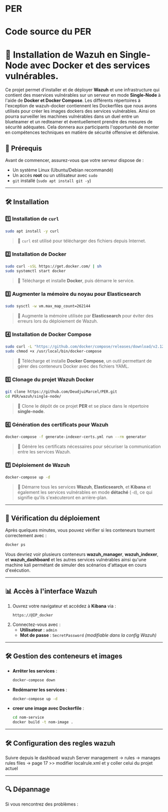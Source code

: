 
# PER
Code source du PER
=======
# 🚀 Installation de Wazuh en Single-Node avec Docker et des services vulnérables.

Ce projet permet d'installer et de déployer **Wazuh** et une infrastructure qui contient des mservices vulnérables sur un serveur en mode **Single-Node** à l'aide de **Docker et Docker Compose**.
Les différents répertoires à l'exception de wazuh-docker contiennent les Dockerfiles que nous avons utilisés pour créer les images dockers des services vulnérables. Ainsi on pourra surveiller les machines vulnérables dans un duel entre un blueteamer et un redteamer et éventuellement prendre des mesures de sécurité adéquates. Cela donnera aux participants l'opportunité de monter en compétences techniques en matière de sécurité offensive et défensive. 

## 📌 Prérequis

Avant de commencer, assurez-vous que votre serveur dispose de :
- Un système Linux (Ubuntu/Debian recommandé)
- Un accès **root** ou un utilisateur avec `sudo`
- `git` installé (`sudo apt install git -y`)

---

## 🛠️ Installation

### 1️⃣ Installation de `curl`
```bash
sudo apt install -y curl
```
> 📌 `curl` est utilisé pour télécharger des fichiers depuis Internet.

### 2️⃣ Installation de Docker
```bash
sudo curl -sSL https://get.docker.com/ | sh
sudo systemctl start docker
```
> 📌 Télécharge et installe **Docker**, puis démarre le service.

### 3️⃣ Augmenter la mémoire du noyau pour Elasticsearch
```bash
sudo sysctl -w vm.max_map_count=262144
```
> 📌 Augmente la mémoire utilisée par **Elasticsearch** pour éviter des erreurs lors du déploiement de Wazuh.

### 4️⃣ Installation de Docker Compose
```bash
sudo curl -L "https://github.com/docker/compose/releases/download/v2.12.2/docker-compose-$(uname -s)-$(uname -m)" -o /usr/local/bin/docker-compose
sudo chmod +x /usr/local/bin/docker-compose
```
> 📌 Télécharge et installe **Docker Compose**, un outil permettant de gérer des conteneurs Docker avec des fichiers YAML.

### 5️⃣ Clonage du projet Wazuh Docker
```bash
git clone https://github.com/DeudjuiMarcel/PER.git
cd PER/wazuh/single-node/
```
> 📌 Clone le dépôt de ce projet **PER** et se place dans le répertoire **single-node**.

### 6️⃣ Génération des certificats pour Wazuh
```bash
docker-compose -f generate-indexer-certs.yml run --rm generator
```
> 📌 Génère les certificats nécessaires pour sécuriser la communication entre les services Wazuh.

### 7️⃣ Déploiement de Wazuh
```bash
docker-compose up -d
```
> 📌 Démarre tous les services **Wazuh**, **Elasticsearch**, et **Kibana** et également les services vulnérables en mode **détaché** (`-d`), ce qui signifie qu'ils s'exécuteront en arrière-plan.


---

## 📢 Vérification du déploiement

Après quelques minutes, vous pouvez vérifier si les conteneurs tournent correctement avec :
```bash
docker ps
```
Vous devriez voir plusieurs conteneurs **wazuh_manager**, **wazuh_indexer**, et **wazuh_dashboard** et les autres services vulnérables ainsi qu'une machine kali permétant de simuler des scénarios d'attaque en cours d'exécution.

---

## 📊 Accès à l'interface Wazuh

1. Ouvrez votre navigateur et accédez à **Kibana** via :
   ```
   https://@IP_docker
   ```
2. Connectez-vous avec :
   - **Utilisateur** : `admin`
   - **Mot de passe** : `SecretPassword` *(modifiable dans la config Wazuh)*

---

## 🛠️ Gestion des conteneurs et images 

- **Arrêter les services** :
  ```bash
  docker-compose down
  ```
- **Redémarrer les services** :
  ```bash
  docker-compose up -d
  ```
- **creer une image avec Dockerfile** :
  ```bash
  cd nom-service
  docker build -t nom-image .
  ```

---

## 🛠️ Configuration des regles wazuh

Suivre depuis le dashboad wazuh  Server management -> rules -> manages rules files -> page 17 >> modifier localrule.xml et y coller celui du projet actuel

---

## 🔍 Dépannage

Si vous rencontrez des problèmes :

